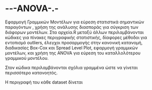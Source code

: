 # -_-_-ANOVA-.-
Εφαρμογή Γραμμικών Μοντέλων για εύρεση στατιστικά σημαντικών παραγόντων , χρήση της ανάλυσης διασποράς για σύγκριση των διάφορων μοντέλων. Στα αρχεία.R μεταξύ άλλων περιλαμβάνονται κώδικες για πίνακες περιγραφικής στατιστικής, δίαφορες μέθοδοι για εντοπισμό outliers, έλεγχοι προσαρμογής στην κανονική κατανομή, διαδικασίες Box-Cox και Spread Level Plot, εφαρμογή γραμμικών μοντέλων, και χρήση της ANOVA για εύρεση του καταλλολότερου γραμμικού μοντέλου.

Στον κώδικα περιλαμβάνονται σχόλια γραμμένα ώστε να γίνεται περισσότερο κατανοητός.

H περιγραφή του κάθε dataset δίνεται 

